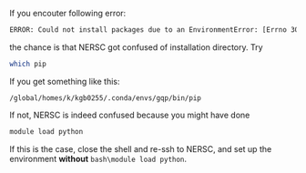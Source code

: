 If you encouter following error:
```bash
ERROR: Could not install packages due to an EnvironmentError: [Errno 30] Read-only file system: '/global/common/cori_cle7/software/python/3.7-anaconda-2019.10/lib/python3.7/site-packages/corner-2.0.1.dist-info'
```
the chance is that NERSC got confused of installation directory. Try
```bash
which pip
```
If you get something like this:
```
/global/homes/k/kgb0255/.conda/envs/gqp/bin/pip
```
If not, NERSC is indeed confused because you might have done
```bash
module load python
```

If this is the case, close the shell and re-ssh to NERSC, and set up the environment **without** ```bash\module load python```.
